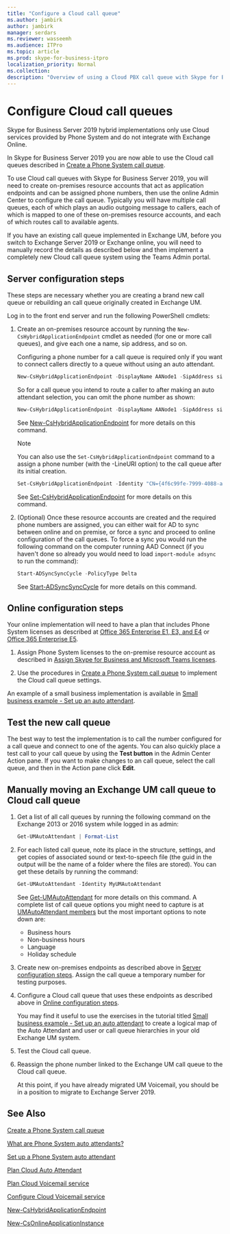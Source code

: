 ```yaml
---
title: "Configure a Cloud call queue"
ms.author: jambirk
author: jambirk
manager: serdars 
ms.reviewer: wasseemh
ms.audience: ITPro
ms.topic: article
ms.prod: skype-for-business-itpro
localization_priority: Normal
ms.collection: 
description: "Overview of using a Cloud PBX call queue with Skype for Business Server 2019."
---
```


# Configure Cloud call queues 

Skype for Business Server 2019 hybrid implementations only use Cloud services provided by Phone System and do not integrate with Exchange Online.

In Skype for Business Server 2019 you are now able to use the Cloud call queues described in [Create a Phone System call queue](../../../Teams/create-a-phone-system-call-queue.md).

To use Cloud call queues with Skype for Business Server 2019, you will need to create on-premises resource accounts that act as application endpoints and can be assigned phone numbers, then use the online Admin Center to configure the call queue. Typically you will have multiple call queues, each of which plays an audio outgoing message to callers, each of which is mapped to one of these on-premises resource accounts, and each of which routes call to available agents.

If you have an existing call queue implemented in Exchange UM, before you switch to Exchange Server 2019 or Exchange online, you will need to manually record the details as described below and then implement a completely new Cloud call queue system using the Teams Admin portal.

## Server configuration steps

These steps are necessary whether you are creating a brand new call queue or rebuilding an call queue originally created in Exchange UM.

Log in to the front end server and run the following PowerShell cmdlets:

1. Create an on-premises resource account by running the `New-CsHybridApplicationEndpoint` cmdlet as needed (for one or more call queues), and give each one a name, sip address, and so on.

    Configuring a phone number for a call queue is required only if you want to connect callers directly to a queue without using an auto attendant.

    ``` Powershell
    New-CsHybridApplicationEndpoint -DisplayName AANode1 -SipAddress sip:aanode1@litwareinc.com -OU "ou=Redmond,dc=litwareinc,dc=com" -LineURI tel:+14255550100
    ```

    So for a call queue you intend to route a caller to after making an auto attendant selection, you can omit the phone number as shown:

    ``` Powershell
    New-CsHybridApplicationEndpoint -DisplayName AANode1 -SipAddress sip:aanode1@litwareinc.com -OU "ou=Redmond,dc=litwareinc,dc=com"
    ```

    See [New-CsHybridApplicationEndpoint](https://docs.microsoft.com/en-us/powershell/module/skype/new-cshybridapplicationendpoint?view=skype-ps) for more details on this command.

    > [!NOTE]
    > You can also use the `Set-CsHybridApplicationEndpoint` command to a assign a phone number (with the -LineURI option) to the call queue after its initial creation.

    ``` Powershell
    Set-CsHybridApplicationEndpoint -Identity "CN={4f6c99fe-7999-4088-ac4d-e88e0b3d3820},OU=Redmond,DC=litwareinc,DC=com" -DisplayName AANode1 -LineURI tel:+14255550100
    ```

    See [Set-CsHybridApplicationEndpoint](https://docs.microsoft.com/en-us/powershell/module/skype/set-cshybridapplicationendpoint?view=skype-ps) for more details on this command.

2. (Optional) Once these resource accounts are created and the required phone numbers are assigned, you can either wait for AD to sync between online and on premise, or force a sync and proceed to online configuration of the call queues. To force a sync you would run the following command on the computer running AAD Connect (if you haven't done so already you would need to load `import-module adsync` to run the command):

    ``` Powershell
    Start-ADSyncSyncCycle -PolicyType Delta
    ```

    See [Start-ADSyncSyncCycle](https://docs.microsoft.com/en-us/azure/active-directory/connect/active-directory-aadconnectsync-feature-scheduler) for more details on this command.

## Online configuration steps

Your online implementation will need to have a plan that includes Phone System licenses as described at [Office 365 Enterprise E1, E3, and E4](/skypeforbusiness/skype-for-business-and-microsoft-teams-add-on-licensing/license-options-based-on-your-plan/office-365-enterprise-e1-e3-e4) or [Office 365 Enterprise E5](/skypeforbusiness/skype-for-business-and-microsoft-teams-add-on-licensing/license-options-based-on-your-plan/office-365-enterprise-e5-with-audio-conferencing).

1. Assign Phone System licenses to the on-premise resource account as described in  [Assign Skype for Business and Microsoft Teams licenses](/skypeforbusiness/skype-for-business-and-microsoft-teams-add-on-licensing/assign-skype-for-business-and-microsoft-teams-licenses).

2. Use the procedures in [Create a Phone System call queue](../../../Teams/create-a-phone-system-call-queue.md) to implement the Cloud call queue settings.  

An example of a small business implementation is available in  [Small business example - Set up an auto attendant](/SkypeForBusiness/what-is-phone-system-in-office-365/tutorial-org-aa.yml).

## Test the new call queue

The best way to test the implementation is to call the number configured for a call queue and connect to one of the agents. You can also quickly place a test call to your call queue by using the **Test button** in the Admin Center Action pane. If you want to make changes to an call queue, select the call queue, and then in the Action pane click **Edit**.

## Manually moving an Exchange UM call queue to Cloud call queue

1. Get a list of all call queues by running the following command on the Exchange 2013 or 2016 system while logged in as admin:

    ``` Powershell
    Get-UMAutoAttendant | Format-List
    ```

2. For each listed call queue, note its place in the structure, settings, and get copies of associated sound or text-to-speech file (the guid in the output will be the name of a folder where the files are stored). You can get these details by running the command:

    ``` Powershell
    Get-UMAutoAttendant -Identity MyUMAutoAttendant
    ```

    See [Get-UMAutoAttendant](https://docs.microsoft.com/en-us/powershell/module/exchange/unified-messaging/get-umautoattendant?view=exchange-ps) for more details on this command. A complete list of call queue options you might need to capture is at [UMAutoAttendant members](https://msdn.microsoft.com/en-us/library/microsoft.exchange.data.directory.systemconfiguration.umautoattendant_members.aspx) but the most important options to note down are:

    - Business hours
    - Non-business hours
    - Language
    - Holiday schedule

3. Create new on-premises endpoints as described above in [Server configuration steps](#server-configuration-steps).
   Assign the  call queue a temporary number for testing purposes.

4. Configure a Cloud call queue that uses these endpoints as described above in [Online configuration steps](#online-configuration-steps).

   You may find it useful to use the exercises in the tutorial titled [Small business example - Set up an auto attendant](/SkypeForBusiness/what-is-phone-system-in-office-365/tutorial-org-aa.yml) to create a logical map of the Auto Attendant and user or call queue hierarchies in your old Exchange UM system.
5. Test the Cloud call queue.
6. Reassign the phone number linked to the Exchange UM call queue to the Cloud call queue.  

   At this point, if you have already migrated UM Voicemail, you should be in a position to migrate to Exchange Server 2019.

## See Also

[Create a Phone System call queue](/MicrosoftTeams/create-a-phone-system-call-queue.md)

[What are Phone System auto attendants?](/MicrosoftTeams/what-are-phone-system-auto-attendants.md)

[Set up a Phone System auto attendant](/SkypeForBusiness/what-is-phone-system-in-office-365/set-up-a-phone-system-auto-attendant.md)

[Plan Cloud Auto Attendant](plan-cloud-auto-attendant.md)

[Plan Cloud Voicemail service](plan-cloud-voicemail.md)

[Configure Cloud Voicemail service](configure-cloud-voicemail.md)

[New-CsHybridApplicationEndpoint](https://docs.microsoft.com/powershell/module/skype/new-cshybridapplicationendpoint?view=skype-ps)

[New-CsOnlineApplicationInstance](https://docs.microsoft.com/powershell/module/skype/new-csonlineapplicationinstance?view=skype-ps)
